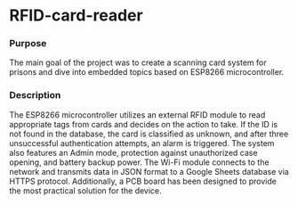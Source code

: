 # RFID-card-reader
### Purpose
The main goal of the project was to create a scanning card system for prisons and dive into embedded topics based on ESP8266 microcontroller.
### Description
The ESP8266 microcontroller utilizes an external RFID module to read appropriate tags from cards and decides on the action to take. If the ID is not found in the database, the card is classified as unknown, and after three unsuccessful authentication attempts, an alarm is triggered. The system also features an Admin mode, protection against unauthorized case opening, and battery backup power. The Wi-Fi module connects to the network and transmits data in JSON format to a Google Sheets database via HTTPS protocol. Additionally, a PCB board has been designed to provide the most practical solution for the device.
